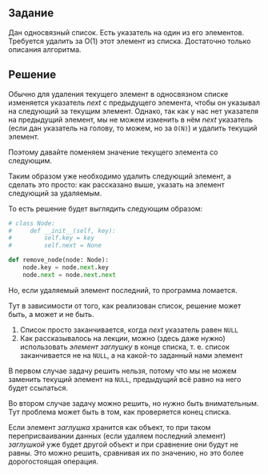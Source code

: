 ## Задание

Дан односвязный список. Есть указатель на один из его элементов. Требуется удалить за О(1)  этот элемент из списка. Достаточно только описания алгоритма.

## Решение

Обычно для удаления текущего элемент в односвязном списке изменяется указатель  _next_ с предыдущего элемента, чтобы он указывал на следующий за текущим элемент. Однако, так как у нас нет указателя на предыдущий элемент, мы не можем изменить в нём _next_ указатель (если дан указатель на голову, то можем, но за `O(N)`) и удалить текущий элемент.

Поэтому давайте поменяем значение текущего элемента со следующим.

Таким образом уже необходимо удалить следующий элемент, а сделать это просто: как рассказано выше, указать на элемент следующий за удаляемым.

То есть решение будет выглядить следующим образом:

```python
# class Node:
#     def __init__(self, key):
#         self.key = key
#         self.next = None

def remove_node(node: Node):
    node.key = node.next.key
    node.next = node.next.next
```

Но, если удаляемый элемент последний, то программа ломается.

Тут в зависимости от того, как реализован список, решение может быть, а может и не быть.
1. Список просто заканчивается, когда _next_ указатель равен `NULL`
2. Как рассказывалось на лекции, можно (здесь даже нужно) использовать _элемент заглушку_ в конце списка, т. е. список заканчивается не на `NULL`, а на какой-то заданный нами элемент
   
В первом случае задачу решить нельзя, потому что мы не можем заменить текущий элемент на `NULL`, предыдущий всё равно на него будет ссылаться.

Во втором случае задачу можно решить, но нужно быть внимательным. Тут проблема может быть в том, как проверяется конец списка.

Если  элемент _заглушка_ хранится как объект, то при таком переприсваивании данных (если удаляем последний элемент) _заглушкой_ уже будет другой объект и при сравнение они будут не равны. Это можно решить, сравнивая их по значению, но это более дорогостоящая операция.
